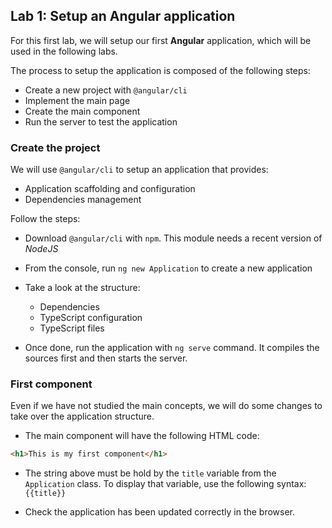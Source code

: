 ## Lab 1: Setup an Angular application

For this first lab, we will setup our first **Angular** application, which will be used in the following labs.

The process to setup the application is composed of the following steps:

- Create a new project with `@angular/cli`
- Implement the main page
- Create the main component
- Run the server to test the application

### Create the project

We will use `@angular/cli` to setup an application that provides:

- Application scaffolding and configuration
- Dependencies management

Follow the steps: 
- Download `@angular/cli` with `npm`. This module needs a recent version of *NodeJS*

- From the console, run `ng new Application` to create a new application

- Take a look at the structure:
	- Dependencies
	- TypeScript configuration
	- TypeScript files

- Once done, run the application with `ng serve` command. It compiles the sources first and then starts the server.

### First component

Even if we have not studied the main concepts, we will do some changes to take over the application structure.

- The main component will have the following HTML code:

```html
<h1>This is my first component</h1>
```

- The string above must be hold by the `title` variable from the `Application` class. To display that variable, use the following syntax: `{{title}}`

- Check the application has been updated correctly in the browser.
